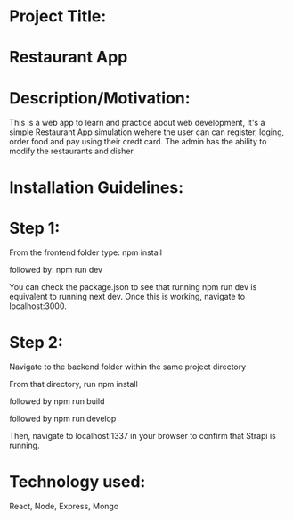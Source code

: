 # Project Title:
# Restaurant App

# Description/Motivation:
This is a web app to learn and practice about web development, It's a simple Restaurant App simulation wehere the user can can register, loging, order food and pay using their credt card.  The admin has the ability to modify the restaurants and disher.

# Installation Guidelines: 

# Step 1:
From the frontend folder type:
npm install

followed by:
npm run dev

You can check the package.json to see that running npm run dev is equivalent to running next dev. Once this is working, navigate to localhost:3000.

# Step 2:
Navigate to the backend folder within the same project directory

From that directory, run 
npm install

followed by 
npm run build

followed by 
npm run develop

Then, navigate to localhost:1337 in your browser to confirm that Strapi is running.

# Technology used: 
React, Node, Express, Mongo
